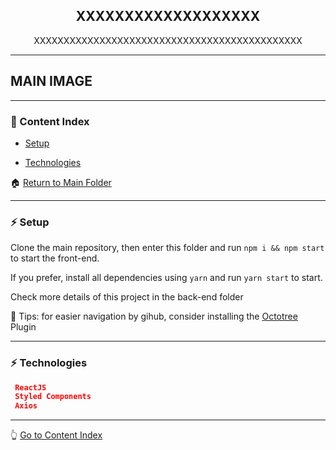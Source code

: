 <h2 align="center">XXXXXXXXXXXXXXXXXXX</h2>
<p align="center">XXXXXXXXXXXXXXXXXXXXXXXXXXXXXXXXXXXXXXXXXXXXX</p>

---

## MAIN IMAGE ##

<!-- ![Image](https://github.com/lipex360x/XXXXXXXXXXXXXX/blob/master/assets/screen.jpg) -->

---

### :bookmark_tabs: Content Index

- [Setup](#zap-setup)

- [Technologies](#zap-technologies)

:house: [Return to Main Folder](https://github.com/lipex360x/XXXXXXXXXXXXXXXXXXXXXXXX)

---

### :zap: Setup

Clone the main repository, then enter this folder and run `npm i && npm start` to start the front-end.

If you prefer, install all dependencies using `yarn` and run `yarn start` to start.

Check more details of this project in the back-end folder

📌 Tips: for easier navigation by gihub, consider installing the [Octotree](https://chrome.google.com/webstore/detail/octotree-github-code-tree/bkhaagjahfmjljalopjnoealnfndnagc) Plugin

---

### :zap: Technologies

```json
 ReactJS
 Styled Components
 Axios
```

---

:point_up_2: [Go to Content Index](#bookmark_tabs-content-index)
